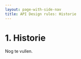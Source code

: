 ```yaml
---
layout: page-with-side-nav
title: API Design rules: Historie
---
```



# 1. Historie

Nog te vullen.
